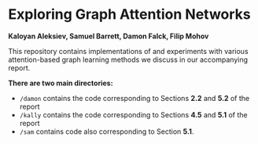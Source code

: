 # Exploring Graph Attention Networks
**Kaloyan Aleksiev, Samuel Barrett, Damon Falck, Filip Mohov**

This repository contains implementations of and experiments with various attention-based graph learning methods we discuss in our accompanying report.

**There are two main directories:**

- `/damon` contains the code corresponding to Sections **2.2** and **5.2** of the report
- `/kally` contains the code corresponding to Sections **4.5** and **5.1** of the report
- `/sam` contains code also corresponding to Section **5.1**.
